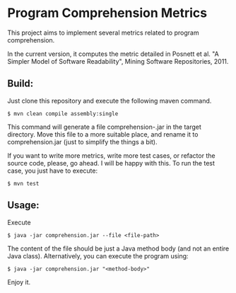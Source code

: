 # Program Comprehension Metrics

This project aims to implement several metrics related to program comprehension.

In the current version, it computes the metric detailed in
Posnett et al. "A Simpler Model of Software Readability", Mining
Software Repositories, 2011.

## Build:

Just clone this repository and execute the following maven command.

```
$ mvn clean compile assembly:single    
```

This command will generate a file comprehension-<version>.jar in the target directory. Move this
file to a more suitable place, and rename it to comprehension.jar (just to simplify the things a bit).

If you want to write more metrics, write more test cases, or refactor the source code,
please, go ahead.  I will be happy with this. To run the test case, you just have to execute:
```
$ mvn test
```

## Usage:

Execute

```
$ java -jar comprehension.jar --file <file-path>
```

The content of the file should be just a Java method
body (and not an entire Java class). Alternatively,
you can execute the program using:

```
$ java -jar comprehension.jar "<method-body>"
```

Enjoy it. 